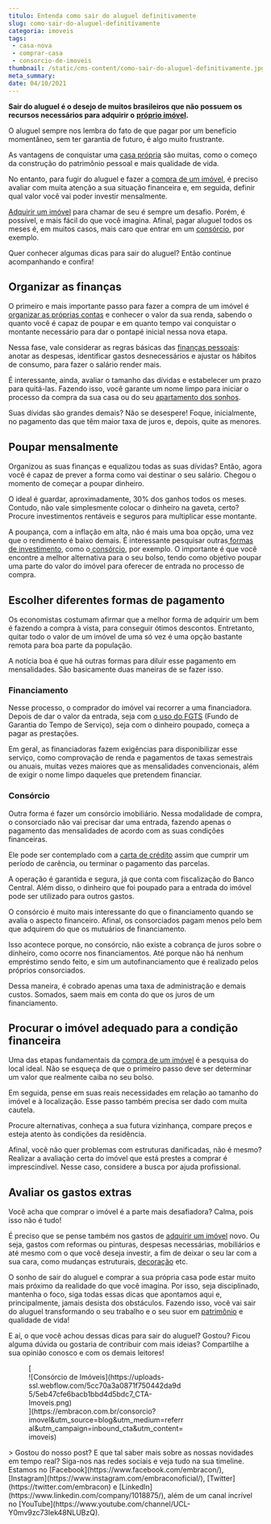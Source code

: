 ```yaml
---
titulo: Entenda como sair do aluguel definitivamente
slug: como-sair-do-aluguel-definitivamente
categoria: imoveis
tags:
 - casa-nova
 - comprar-casa
 - consorcio-de-imoveis
thumbnail: /static/cms-content/como-sair-do-aluguel-definitivamente.jpg
meta_summary: 
date: 04/10/2021
---
```

**Sair do aluguel é o desejo de muitos brasileiros que não possuem os recursos necessários para adquirir o** [**próprio imóvel**](https://www.embracon.com.br/consorcio-de-imoveis)**.**‍

O aluguel sempre nos lembra do fato de que pagar por um benefício momentâneo, sem ter garantia de futuro, é algo muito frustrante.

As vantagens de conquistar uma [casa própria](https://www.embracon.com.br/blog/por-que-contratar-o-consorcio-imobiliario-embracon) são muitas, como o começo da construção do patrimônio pessoal e mais qualidade de vida.

No entanto, para fugir do aluguel e fazer a [compra de um imóvel](https://www.embracon.com.br/blog/consorcio-de-imoveis-vale-a-pena), é preciso avaliar com muita atenção a sua situação financeira e, em seguida, definir qual valor você vai poder investir mensalmente.

[Adquirir um imóvel](https://www.embracon.com.br/blog/guia-completo-consorcio-imobiliario) para chamar de seu é sempre um desafio. Porém, é possível, e mais fácil do que você imagina. Afinal, pagar aluguel todos os meses é, em muitos casos, mais caro que entrar em um [consórcio](https://www.embracon.com.br/conhecaoconsorcio/o-que-e-consorcio), por exemplo.

Quer conhecer algumas dicas para sair do aluguel? Então continue acompanhando e confira!

Organizar as finanças
---------------------

O primeiro e mais importante passo para fazer a compra de um imóvel é [organizar as próprias contas](https://www.embracon.com.br/blog/7-dicas-para-comecar-a-sua-organizacao-financeira) e conhecer o valor da sua renda, sabendo o quanto você é capaz de poupar e em quanto tempo vai conquistar o montante necessário para dar o pontapé inicial nessa nova etapa.

Nessa fase, vale considerar as regras básicas das [finanças pessoais](https://www.embracon.com.br/blog/reserva-financeira-como-preparar-a-sua): anotar as despesas, identificar gastos desnecessários e ajustar os hábitos de consumo, para fazer o salário render mais.

É interessante, ainda, avaliar o tamanho das dívidas e estabelecer um prazo para quitá-las. Fazendo isso, você garante um nome limpo para iniciar o processo da compra da sua casa ou do seu [apartamento dos sonhos](https://www.embracon.com.br/blog/como-comprar-um-apartamento).

Suas dívidas são grandes demais? Não se desespere! Foque, inicialmente, no pagamento das que têm maior taxa de juros e, depois, quite as menores.

Poupar mensalmente
------------------

Organizou as suas finanças e equalizou todas as suas dívidas? Então, agora você é capaz de prever a forma como vai destinar o seu salário. Chegou o momento de começar a poupar dinheiro.

O ideal é guardar, aproximadamente, 30% dos ganhos todos os meses. Contudo, não vale simplesmente colocar o dinheiro na gaveta, certo? Procure investimentos rentáveis e seguros para multiplicar esse montante.

A poupança, com a inflação em alta, não é mais uma boa opção, uma vez que o rendimento é baixo demais. É interessante pesquisar outras[ formas de investimento](https://www.embracon.com.br/blog/quais-sao-os-melhores-tipos-de-investimentos-atualmente-confira), como o[ consórcio](https://www.embracon.com.br/blog/8-motivos-que-comprovam-que-consorcio-e-investimento), por exemplo. O importante é que você encontre a melhor alternativa para o seu bolso, tendo como objetivo poupar uma parte do valor do imóvel para oferecer de entrada no processo de compra.

Escolher diferentes formas de pagamento
---------------------------------------

Os economistas costumam afirmar que a melhor forma de adquirir um bem é fazendo a compra à vista, para conseguir ótimos descontos. Entretanto, quitar todo o valor de um imóvel de uma só vez é uma opção bastante remota para boa parte da população.

A notícia boa é que há outras formas para diluir esse pagamento em mensalidades. São basicamente duas maneiras de se fazer isso.

### Financiamento

Nesse processo, o comprador do imóvel vai recorrer a uma financiadora. Depois de dar o valor da entrada, seja com [o uso do FGTS](https://www.embracon.com.br/blog/5-passos-para-voce-usar-o-fgts-no-consorcio-imobiliario) (Fundo de Garantia do Tempo de Serviço), seja com o dinheiro poupado, começa a pagar as prestações.

Em geral, as financiadoras fazem exigências para disponibilizar esse serviço, como comprovação de renda e pagamentos de taxas semestrais ou anuais, muitas vezes maiores que as mensalidades convencionais, além de exigir o nome limpo daqueles que pretendem financiar.

### Consórcio

Outra forma é fazer um consórcio imobiliário. Nessa modalidade de compra, o consorciado não vai precisar dar uma entrada, fazendo apenas o pagamento das mensalidades de acordo com as suas condições financeiras.

Ele pode ser contemplado com a [carta de crédito](https://www.embracon.com.br/conhecaoconsorcio/o-que-e-carta-de-credito) assim que cumprir um período de carência, ou terminar o pagamento das parcelas.

A operação é garantida e segura, já que conta com fiscalização do Banco Central. Além disso, o dinheiro que foi poupado para a entrada do imóvel pode ser utilizado para outros gastos.

O consórcio é muito mais interessante do que o financiamento quando se avalia o aspecto financeiro. Afinal, os consorciados pagam menos pelo bem que adquirem do que os mutuários de financiamento.

Isso acontece porque, no consórcio, não existe a cobrança de juros sobre o dinheiro, como ocorre nos financiamentos. Até porque não há nenhum empréstimo sendo feito, e sim um autofinanciamento que é realizado pelos próprios consorciados.

Dessa maneira, é cobrado apenas uma taxa de administração e demais custos. Somados, saem mais em conta do que os juros de um financiamento.

Procurar o imóvel adequado para a condição financeira
-----------------------------------------------------

Uma das etapas fundamentais da [compra de um imóvel](https://www.embracon.com.br/blog/qual-e-a-documentacao-necessaria-para-a-compra-de-um-imovel) é a pesquisa do local ideal. Não se esqueça de que o primeiro passo deve ser determinar um valor que realmente caiba no seu bolso.

Em seguida, pense em suas reais necessidades em relação ao tamanho do imóvel e à localização. Esse passo também precisa ser dado com muita cautela.

Procure alternativas, conheça a sua futura vizinhança, compare preços e esteja atento às condições da residência.

Afinal, você não quer problemas com estruturas danificadas, não é mesmo? Realizar a avaliação certa do imóvel que está prestes a comprar é imprescindível. Nesse caso, considere a busca por ajuda profissional.

Avaliar os gastos extras
------------------------

Você acha que comprar o imóvel é a parte mais desafiadora? Calma, pois isso não é tudo!

É preciso que se pense também nos gastos de [adquirir um imóvel](https://www.embracon.com.br/blog/15-duvidas-sobre-consorcio-de-imoveis) novo. Ou seja, gastos com reformas ou pinturas, despesas necessárias, mobiliários e até mesmo com o que você deseja investir, a fim de deixar o seu lar com a sua cara, como mudanças estruturais, [decoração](https://www.embracon.com.br/category/decoracao-reformas) etc.

O sonho de sair do aluguel e comprar a sua própria casa pode estar muito mais próximo da realidade do que você imagina. Por isso, seja disciplinado, mantenha o foco, siga todas essas dicas que apontamos aqui e, principalmente, jamais desista dos obstáculos. Fazendo isso, você vai sair do aluguel transformando o seu trabalho e o seu suor em [patrimônio](https://www.embracon.com.br/blog/e-possivel-aumentar-o-patrimonio-saiba-aqui) e qualidade de vida!

E aí, o que você achou dessas dicas para sair do aluguel? Gostou? Ficou alguma dúvida ou gostaria de contribuir com mais ideias? Compartilhe a sua opinião conosco e com os demais leitores!

<figure class="w-richtext-figure-type-image w-richtext-align-center" style="max-width:310px">[<div>![Consórcio de Imóveis](https://uploads-ssl.webflow.com/5cc70a3a0871f750442da9d5/5eb47cfe6bacb1bbd4d5bdc7_CTA-Imoveis.png)</div>](https://embracon.com.br/consorcio?imovel&utm_source=blog&utm_medium=referral&utm_campaign=inbound_cta&utm_content=imoveis)</figure>> Gostou do nosso post? E que tal saber mais sobre as nossas novidades em tempo real? Siga-nos nas redes sociais e veja tudo na sua timeline. Estamos no [Facebook](https://www.facebook.com/embracon/), [Instagram](https://www.instagram.com/embraconoficial/), [Twitter](https://twitter.com/embracon) e [LinkedIn](https://www.linkedin.com/company/1018875/), além de um canal incrível no [YouTube](https://www.youtube.com/channel/UCL-Y0mv9zc73Iek48NLUBzQ).
